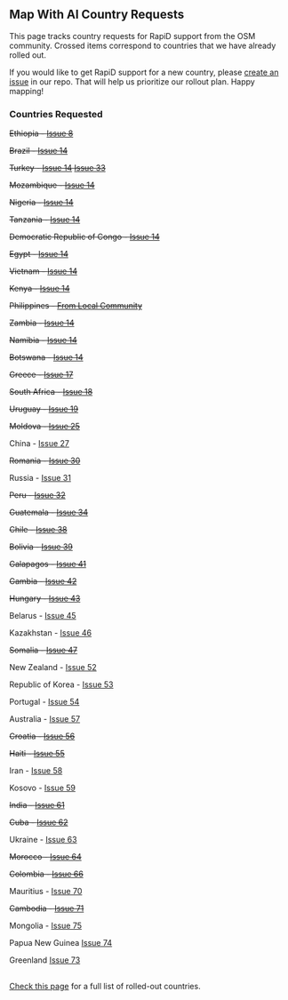 ## Map With AI Country Requests

This page tracks country requests for RapiD support from the OSM community. Crossed items correspond to countries that we have already rolled out.

If you would like to get RapiD support for a new country, please [create an issue](https://github.com/facebookincubator/RapiD/issues) in our repo. That will help us prioritize our rollout plan. Happy mapping!

### Countries Requested

~~Ethiopia - [Issue 8](https://github.com/facebookincubator/RapiD/issues/8)~~

~~Brazil - [Issue 14](https://github.com/facebookincubator/RapiD/issues/14)~~

~~Turkey - [Issue 14](https://github.com/facebookincubator/RapiD/issues/14) [Issue 33](https://github.com/facebookincubator/RapiD/issues/33)~~

~~Mozambique - [Issue 14](https://github.com/facebookincubator/RapiD/issues/14)~~

~~Nigeria - [Issue 14](https://github.com/facebookincubator/RapiD/issues/14)~~

~~Tanzania - [Issue 14](https://github.com/facebookincubator/RapiD/issues/14)~~

~~Democratic Republic of Congo - [Issue 14](https://github.com/facebookincubator/RapiD/issues/14)~~

~~Egypt - [Issue 14](https://github.com/facebookincubator/RapiD/issues/14)~~

~~Vietnam - [Issue 14](https://github.com/facebookincubator/RapiD/issues/14)~~

~~Kenya - [Issue 14](https://github.com/facebookincubator/RapiD/issues/14)~~

~~Philippines - [From Local Community](https://lists.openstreetmap.org/pipermail/talk/2019-August/083121.html)~~

~~Zambia - [Issue 14](https://github.com/facebookincubator/RapiD/issues/14)~~

~~Namibia - [Issue 14](https://github.com/facebookincubator/RapiD/issues/14)~~

~~Botswana - [Issue 14](https://github.com/facebookincubator/RapiD/issues/14)~~

~~Greece - [Issue 17](https://github.com/facebookincubator/RapiD/issues/17)~~

~~South Africa - [Issue 18](https://github.com/facebookincubator/RapiD/issues/18)~~

~~Uruguay - [Issue 19](https://github.com/facebookincubator/RapiD/issues/19)~~

~~Moldova - [Issue 25](https://github.com/facebookincubator/RapiD/issues/25)~~

China - [Issue 27](https://github.com/facebookincubator/RapiD/issues/27)

~~Romania - [Issue 30](https://github.com/facebookincubator/RapiD/issues/30)~~

Russia - [Issue 31](https://github.com/facebookincubator/RapiD/issues/31)

~~Peru - [Issue 32](https://github.com/facebookincubator/RapiD/issues/32)~~

~~Guatemala - [Issue 34](https://github.com/facebookincubator/RapiD/issues/34)~~

~~Chile - [Issue 38](https://github.com/facebookincubator/RapiD/issues/38)~~

~~Bolivia - [Issue 39](https://github.com/facebookincubator/RapiD/issues/39)~~

~~Galapagos - [Issue 41](https://github.com/facebookincubator/RapiD/issues/41)~~

~~Gambia - [Issue 42](https://github.com/facebookincubator/RapiD/issues/42)~~

~~Hungary - [Issue 43](https://github.com/facebookincubator/RapiD/issues/43)~~

Belarus - [Issue 45](https://github.com/facebookincubator/RapiD/issues/45)

Kazakhstan - [Issue 46](https://github.com/facebookincubator/RapiD/issues/46)

~~Somalia - [Issue 47](https://github.com/facebookincubator/RapiD/issues/47)~~

New Zealand - [Issue 52](https://github.com/facebookincubator/RapiD/issues/52)

Republic of Korea - [Issue 53](https://github.com/facebookincubator/RapiD/issues/53)

Portugal - [Issue 54](https://github.com/facebookincubator/RapiD/issues/54)

Australia - [Issue 57](https://github.com/facebookincubator/RapiD/issues/57)

~~Croatia - [Issue 56](https://github.com/facebookincubator/RapiD/issues/56)~~

~~Haiti - [Issue 55](https://github.com/facebookincubator/RapiD/issues/55)~~

Iran - [Issue 58](https://github.com/facebookincubator/RapiD/issues/58)

Kosovo - [Issue 59](https://github.com/facebookincubator/RapiD/issues/59)

~~India - [Issue 61](https://github.com/facebookincubator/RapiD/issues/61)~~

~~Cuba - [Issue 62](https://github.com/facebookincubator/RapiD/issues/62)~~

Ukraine - [Issue 63](https://github.com/facebookincubator/RapiD/issues/63)

~~Morocco - [Issue 64](https://github.com/facebookincubator/RapiD/issues/64)~~

~~Colombia - [Issue 66](https://github.com/facebookincubator/RapiD/issues/66)~~

Mauritius - [Issue 70](https://github.com/facebookincubator/RapiD/issues/70)

~~Cambodia - [Issue 71](https://github.com/facebookincubator/RapiD/issues/71)~~

Mongolia - [Issue 75](https://github.com/facebookincubator/RapiD/issues/75)

Papua New Guinea [Issue 74](https://github.com/facebookincubator/RapiD/issues/74)

Greenland [Issue 73](https://github.com/facebookincubator/RapiD/issues/73)


##
[Check this page](https://github.com/facebookmicrosites/Open-Mapping-At-Facebook/wiki/Available-Countries) for a full list of rolled-out countries.
